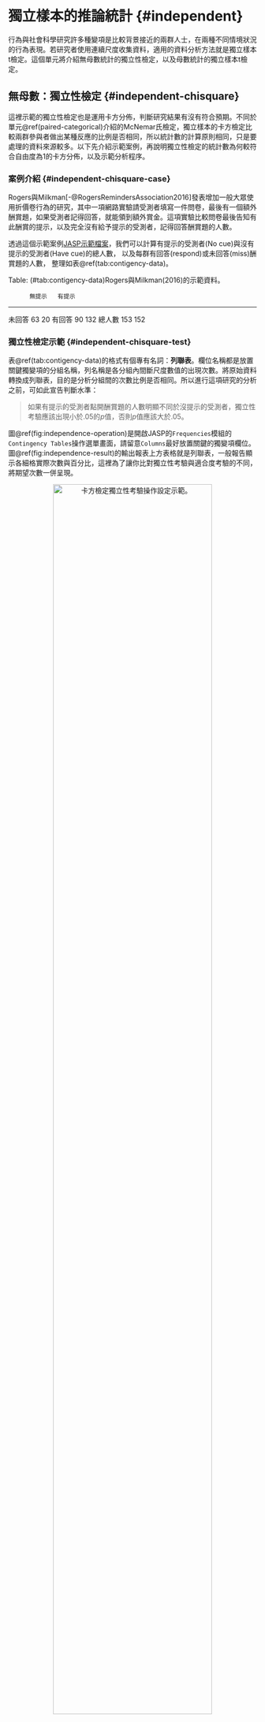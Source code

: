 # 獨立樣本的推論統計 {#independent}

行為與社會科學研究許多種變項是比較背景接近的兩群人士，在兩種不同情境狀況的行為表現。若研究者使用連續尺度收集資料，適用的資料分析方法就是獨立樣本t檢定。這個單元將介紹無母數統計的獨立性檢定，以及母數統計的獨立樣本t檢定。

## 無母數：獨立性檢定 {#independent-chisquare}

這裡示範的獨立性檢定也是運用卡方分佈，判斷研究結果有沒有符合預期。不同於單元\@ref(paired-categorical)介紹的McNemar氏檢定，獨立樣本的卡方檢定比較兩群參與者做出某種反應的比例是否相同，所以統計數的計算原則相同，只是要處理的資料來源較多。以下先介紹示範案例，再說明獨立性檢定的統計數為何較符合自由度為1的卡方分佈，以及示範分析程序。

### 案例介紹 {#independent-chisquare-case}


Rogers與Milkman[-@RogersRemindersAssociation2016]發表增加一般大眾使用折價卷行為的研究，其中一項網路實驗請受測者填寫一件問卷，最後有一個額外酬賞題，如果受測者記得回答，就能領到額外賞金。這項實驗比較問卷最後告知有此酬賞的提示，以及完全沒有給予提示的受測者，記得回答酬賞題的人數。

透過這個示範案例[JASP示範檔案](https://osf.io/rfsjc/)，我們可以計算有提示的受測者(No cue)與沒有提示的受測者(Have cue)的總人數，
以及每群有回答(respond)或未回答(miss)酬賞題的人數， 整理如表\@ref(tab:contigency-data)。


Table: (\#tab:contigency-data)Rogers與Milkman(2016)的示範資料。

          無提示   有提示
-------  -------  -------
未回答        63       20
有回答        90      132
總人數       153      152

### 獨立性檢定示範 {#independent-chisquare-test}

表\@ref(tab:contigency-data)的格式有個專有名詞：**列聯表**。欄位名稱都是放置關鍵獨變項的分組名稱，列名稱是各分組內間斷尺度數值的出現次數。將原始資料轉換成列聯表，目的是分析分組間的次數比例是否相同。所以進行這項研究的分析之前，可如此宣告判斷水準：

> 如果有提示的受測者點開酬賞題的人數明顯不同於沒提示的受測者，獨立性考驗應該出現小於.05的*p*值，否則*p*值應該大於.05。

圖\@ref(fig:independence-operation)是開啟JASP的`Frequencies`模組的`Contingency Tables`操作選單畫面，請留意`Columns`最好放置關鍵的獨變項欄位。圖\@ref(fig:independence-result)的輸出報表上方表格就是列聯表，一般報告顯示各細格實際次數與百分比，這裡為了讓你比對獨立性考驗與適合度考驗的不同，將期望次數一併呈現。

<div class="figure" style="text-align: center">
<img src="images/independence-operation.jpg" alt="卡方檢定獨立性考驗操作設定示範。" width="80%" />
<p class="caption">(\#fig:independence-operation)卡方檢定獨立性考驗操作設定示範。</p>
</div>


<div class="figure" style="text-align: center">
<img src="images/independence-result.jpg" alt="卡方檢定獨立性考驗報表示範。" width="80%" />
<p class="caption">(\#fig:independence-result)卡方檢定獨立性考驗報表示範。</p>
</div>
圖\@ref(fig:independence-result)的下方表格是輔助報告的統計資訊，請留意與多了一個總人數(N)的資訊，示範報告寫作如下：

> 給予提示確實提高受測者點開酬賞題的行為，$\chi^2$ (1, N = 305) = 30.220, *p* < .01。


### 獨立性檢定的抽樣分佈 {#independent-chisquare-sampling}

我們在[jamovi示範檔案]()設計抽樣分佈的模擬程序，了解為何獨立性檢定的統計數最符合自由度為1的卡方分佈。獨立性檢定的抽樣分佈來自兩群受試者，各自有參與人數(Nocue_N,Havecue_N)，與做出其中一種反應的比例(Miss,Respond)。為了便於說明，這個程序設定兩群人數都是150人，各組會做出其中一種反應的比例如圖\@ref(fig:independence-result)的細格期望百分比。如此每一輪模擬製造的隨機數字，代表每一群做出各種回答的人數。這些隨機數字輸入以下公式，就能得到樣本的統計數。公式中i與j分別代表受試者群與反應種類，$n_{ij}$與$p_{ij}$分別對應初始設定的各群人數，以及做出某種回答的比例，$r_{ij}$是模擬程序製造的模擬數字。

$$\chi^2 = \sum_i \sum_j \frac{(r_{ij}-n_{ij}p_{ij})^2}{n_{ij}p_{ij}}$$

同單元\@ref(paired-categorical-chisquare)，我們可以製造上萬筆實驗結果的統計數，繪製如圖\@ref(fig:chi-independent-simulation)的機率函數圖。

<div class="figure">
<img src="07-independent_files/figure-html/chi-independent-simulation-1.png" alt="獨立性檢定抽樣分佈(黑色柱狀圖);自由度為1的卡方分佈(紅色線條);自由度為2的卡方分佈(藍色線條)" width="672" />
<p class="caption">(\#fig:chi-independent-simulation)獨立性檢定抽樣分佈(黑色柱狀圖);自由度為1的卡方分佈(紅色線條);自由度為2的卡方分佈(藍色線條)</p>
</div>

計算差異平方和，會發現抽樣分佈與自由度為1的卡方分佈之差異(0.022)，小於抽樣分佈與自由度為2的卡方分佈之差異(0.05)。我們可以將上述公式改寫為以下形式，其中O代表各細格實際次數，E代表各細格期望次數：

$$\chi^2 = \sum_i \sum_j \frac{(O_{ij}-E_{ij})^2}{E_{ij}}$$



## 獨立樣本t檢定 {#independent-t}

獨立樣本t檢定是行為科學研究最常見的分析方法，也是本書第一個要模擬兩個抽樣分佈進行解說的方法。因為兩個樣本分別來自不同的樣本分佈，一般統計教材使用獨立樣本t檢定介紹效果量與考驗力，但是少有教材運用模擬程序解析其中的關係。我們將延續單元\@ref(paired-power)的課題，探討樣本數、效果量與考驗力的關係。

### 案例介紹 {#independent-t-case}

這裡採用JASP開發團隊執行長Wagenmakers與同事們[-@WagenmakersBayesianinferencepsychology2017]嘗試再現德國社會心理學者Topolinski與Sparenberg[-@TopolinskiTurningHandsTime2012]的體現認知實驗，公開資料做為獨立樣本t檢定的示範。Topolinski與Sparenberg的實驗是請參與者來實驗室進行12題開放態度量表，題目內容像是「我經常嘗試新奇的外國食物」。參與者以五點量表表達自己對題目主題的開放程度（-2:非常不同意；2:非常同意）。實驗室環境安排如圖\@ref(fig:roll-setting)，102位參與者答題時要依指示捲動面前的衛生紙捲，其中48位以順時針方向轉動(clockwise)，另外54位以逆時針方向轉動(counter-clockwise)。

<div class="figure" style="text-align: center">
<img src="images/Wagenmakers-exp-setting.jpeg" alt="Wagenmakers等人(2017)再現Topolinski與Sparenberg(2012)體現認知實驗的現場設置。" width="60%" />
<p class="caption">(\#fig:roll-setting)Wagenmakers等人(2017)再現Topolinski與Sparenberg(2012)體現認知實驗的現場設置。</p>
</div>

Topolinski與Sparenberg的假設是大多數可轉動的工具開啟方向都是順時針，順時針捲動衛生紙卷的參與者，回答開放態度量表的問題，給的評分應該比逆時針捲動的參與者高。原始研究確實發現顯著較高分的結果，再現研究結果則存放於JASP的示範資料集`Kitchen Rolls`。

Wagenmakers決定執行研究之前，只有Topolinski與Sparenberg發表的結果，無法確定這次結果會不會一樣，因此適合以母群平均數尚待確認的立場，設定判斷水準。兩組平均數經過假設檢定與信賴區間的分析，可能的結果會是：

> 如果捲動衛生紙捲的方向會影響參與者的開放態度，兩組平均數的差異雙尾t檢定應該出現小於.05的*p*值，而且95%信賴區間不會包括0。

至於兩組變異數，我們當然期望是一致的。獨立組設計也預先假設兩組資料彼此獨立，抽樣分配都符合常態分佈。在執行獨立樣本t檢定之前，會檢測這筆資料有沒有違反**變異等量假設**與**常態分佈假設**的分析標準。包括`JASP`與`jamovi`的多數統計軟體，獨立樣本t檢定都有檢測**變異等量**與**常態分佈**的選項，我們可以運用假設檢定的作業原則，設定分析資料未違反兩種假設的判斷水準：

> (1)如果兩組資料符合**變異等量假設**，Levene檢驗的*p*值應該大於.05。(2)如果兩組資料符合**常態分佈假設**，Shapiro-Wilk檢驗的*p*值應該大於.05。如果任何一項出現小於.05的*p*值，必須在報告中討論。


獨立組比較研究通常希望收集的資料各組樣本數目相同，但是通常不能盡如人意。獨立組t檢定有樣本數不相等的版本，如果資料違反變異等量的假設，就該使用不相等的版本。`JASP`與`jamovi`設定選項中的`Welch`，就是可執行此版本的t檢定的選項。

### 獨立樣本平均數的抽樣分佈 {#independent-sample}

比照單元\@ref(paired-continuous-distribution)，我們設計獨立樣本平均數t檢定的模擬程序，解說為何假設檢定的統計值與計算信賴區間，應該採用t分數而非z分數。模擬程序原始碼可參考[jamovi示範檔案]()。

首先設定母群體機率函數，除了兩組參與者評分的平均數(`counter_mean`與`clock_mean`)與樣本標準差(`counter_sd`與`clock_sd`)，再加上兩組人數(`counter_n`與`clock_n`)。以這些參數設定每位參與者的評分平均數是**均勻分佈**的隨機變數，分佈涵括的所有數值的發生機率都相等。逆時針組的最小的發生次數是平均數減1.75倍樣本標準差，最大的發生次數是平均數加1.75倍樣本標準差。順時針組的最小的發生次數是平均數減1.85倍樣本標準差，最大的發生次數是平均數加1.85倍樣本標準差。如圖\@ref(fig:independent-continuous-populations)所示。

<div class="figure">
<img src="07-independent_files/figure-html/independent-continuous-populations-1.png" alt="獨立樣本t檢定母群體機率函數" width="50%" /><img src="07-independent_files/figure-html/independent-continuous-populations-2.png" alt="獨立樣本t檢定母群體機率函數" width="50%" />
<p class="caption">(\#fig:independent-continuous-populations)獨立樣本t檢定母群體機率函數</p>
</div>

兩種母群體機率函數分別製造10000筆模擬平均數，依序相減形成$\bar{y_1}-\bar{y_2}$的抽樣分佈，如圖\@ref(fig:independent-continuous-sampling)所示，此抽樣分佈的平均數與變異數接近真實資料的統計值，該變異數亦接近於兩群抽樣分佈的**合併變異數(pooled variance)**所換算的估計標準誤。

<div class="figure">
<img src="07-independent_files/figure-html/independent-continuous-sampling-1.png" alt="兩組樣本平均數差異值的抽樣分佈" width="672" />
<p class="caption">(\#fig:independent-continuous-sampling)兩組樣本平均數差異值的抽樣分佈</p>
</div>

分位圖(圖\@ref(fig:independent-continuous-sampling-qq))亦顯示此抽樣分佈與常態分佈一致。

<div class="figure">
<img src="07-independent_files/figure-html/independent-continuous-sampling-qq-1.png" alt="兩組樣本平均數差異值的抽樣分佈分位圖" width="672" />
<p class="caption">(\#fig:independent-continuous-sampling-qq)兩組樣本平均數差異值的抽樣分佈分位圖</p>
</div>

將構成抽樣分佈的所有$\bar{y_1}-\bar{y_2}$轉換為標準分數，就能形成如圖\@ref(fig:independent-continuous-sampling-dist)的黑色曲線，此曲線與自由度是100的t分佈(藍色曲線)，以及常態分佈(紅色曲線)高度重疊。

<div class="figure">
<img src="07-independent_files/figure-html/independent-continuous-sampling-dist-1.png" alt="兩組樣本平均數差異值的標準化分數 vs. 常態分佈 vs. t分佈" width="672" />
<p class="caption">(\#fig:independent-continuous-sampling-dist)兩組樣本平均數差異值的標準化分數 vs. 常態分佈 vs. t分佈</p>
</div>

計算曲線之間的**差異平方和**，可發現兩組樣本平均數差異值的標準化分數與t分佈的差異158.44，小於與常態分佈的差異159.33。

### 示範檔案操作與解讀 {#independent-t-example}

開啟[JASP示範檔案](https://osf.io/kw6vy/)，點擊報表你會看到`T-Tests`的`Independent Samples T-Test`功能選單。圖\@ref(fig:JASP-independent-t-operation)是根據分析前宣告，勾選與調整的信賴水準。

<div class="figure" style="text-align: center">
<img src="images/JASP-independent-t-operation.jpg" alt="JASP獨立樣本雙尾t檢定分析操作設定示範。" width="80%" />
<p class="caption">(\#fig:JASP-independent-t-operation)JASP獨立樣本雙尾t檢定分析操作設定示範。</p>
</div>

接著從圖\@ref(fig:JASP-independent-t-result)來看如何從報表擷取要報告的資訊。最上面表格裡的t檢定與信賴區間資料，可比照前面的案例擷取符合報告格式的資訊，以分析前宣告的標準，這項研究並沒有發現顯著差異。中間是**變異等量假設**與**常態分佈假設**的檢定結果，根據分析前宣告的標準，兩者都符合假設。最後的描述統計表格，都是在報告中與t檢定統計資訊放置於文字呈現。

<div class="figure" style="text-align: center">
<img src="images/JASP-independent-t-result.jpg" alt="JASP獨立樣本雙尾t檢定報表示範。" width="80%" />
<p class="caption">(\#fig:JASP-independent-t-result)JASP獨立樣本雙尾t檢定報表示範。</p>
</div>


這次實驗沒有發現顯著差異，如果是傳統的教學或研究習慣，會簡略報告。但是因為有預先宣告，報告約定要呈現的資訊，才是負責的研究態度。報告寫作範例如下：

順時針捲動的平均評分比逆時針捲動的平均評分高0.072分(順時針：M = 0.641, SD = 0.496；無關聯：M = 0.713, SD = 0.473， 95% CI [-0.118 0.263])，並未達到事先宣告的統計顯著水準，*t*(100) = 0.754, *p* = .453, *d* = 0.149。

因為事前宣告已言明如果通過檢驗標準，就沒有違反**變異等量假設**與**常態分佈假設**的問題，在報告中就沒有呈現的必要。

## 研究設計與統計考驗力 {#independent-design}

Wagenmakers等人的再現研究雖然沒有發現顯著結果，但是給我們一個機會探討效果量較小的研究，要如何改進，才能確保能發現顯著差異，又有起碼80%的考驗力。再度開啟考驗力分析的[jamovi示範檔案]()，第二份jPower報表`Independent Samples T-Test`顯示如果效果量只有0.149的兩組獨立樣本研究，要得p值通過.05判斷水準，且有80%考驗力的顯著結果，`Kitchen Roll`的兩群參與者人數需要各有至少709人，總共1418人。以圖\@ref(fig:indpendent-power)的曲線推測，除非這項實驗可測得的效果量能增加，或者降低其望達到的考驗力水準，才能減少參與者的人數。但是降低考驗力水準是本書建議讀者不該採取的策略，即使能得到通過.05判斷水準的p值，實驗結果也不容易再次重現。


<div class="figure">
<img src="image/unit07_independent_power.png" alt="達到指定考驗力之獨立樣本t檢定效果量，所需要的樣本數分析。"  />
<p class="caption">(\#fig:independent-power)達到指定考驗力之獨立樣本t檢定效果量，所需要的樣本數分析。</p>
</div>

如果`Kitchen Roll`可以改成重覆量數設計，收集相依樣本的資料。結果依然測得效果量是0.149，同樣採用雙尾檢定與.05判斷水準進行相依樣本t檢定，`jPower`的估計顯示需要356人，就能確保顯著結果有80%的考驗力，如圖\@ref(fig:paired2-power)所示。比較兩種設計的考驗力分析，可知為何較難再現的心理科學研究，多數出現於常用獨立組設計的研究領域()。

<div class="figure">
<img src="image/unit07_paired_power.png" alt="達到指定考驗力之相依樣本t檢定效果量，所需要的樣本數分析。"  />
<p class="caption">(\#fig:paired2-power)達到指定考驗力之相依樣本t檢定效果量，所需要的樣本數分析。</p>
</div>


## 總結 {#independent-summary}

- TBA

## 習題 {#independent-practice} 

- TBA


